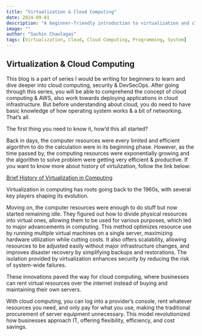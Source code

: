 ```yaml
---
title: "Virtualization & Cloud Computing"
date: 2024-09-01
description: "A beginner-friendly introduction to virtualization and cloud computing, with a focus on AWS and DevSecOps."
image: ""
author: "Sachin Chaulagai"
tags: [Virtualization, Cloud, Cloud Computing, Programming, System]
---
```


## Virtualization & Cloud Computing

This blog is a part of series I would be writing for beginners to learn and dive deeper into cloud computing, security & DevSecOps. After going through this series, you will be able to comprehend the concept of cloud computing & AWS, also work towards deploying applications in cloud infrastructure. But before understanding about cloud, you do need to have basic knowledge of how operating system works & a bit of networking. That’s all.

The first thing you need to know it, how’d this all started?

Back in days, the computer resources were every limited and efficient algorithm to do the calculation were in its beginning phase. However, as the time passed by, the computing resources were exponentially growing and the algorithm to solve problem were getting very efficient & productive. If you want to know more about history of virtulization, follow the link below:

[Brief History of Virtualization in Computing](https://chaulagaisachin.medium.com/brief-history-of-virtualization-in-computing)

Virtualization in computing has roots going back to the 1960s, with several key players shaping its evolution.

Moving on, the computer resources were enough to do stuff but now started remaining idle. They figured out how to divide physical resources into virtual ones, allowing them to be used for various purposes, which led to major advancements in computing. This method optimizes resource use by running multiple virtual machines on a single server, maximizing hardware utilization while cutting costs. It also offers scalability, allowing resources to be adjusted easily without major infrastructure changes, and improves disaster recovery by simplifying backups and restorations. The isolation provided by virtualization enhances security by reducing the risk of system-wide failures.

These innovations paved the way for cloud computing, where businesses can rent virtual resources over the internet instead of buying and maintaining their own servers.

With cloud computing, you can log into a provider’s console, rent whatever resources you need, and only pay for what you use, making the traditional procurement of server equipment unnecessary. This model revolutionized how businesses approach IT, offering flexibility, efficiency, and cost savings.
